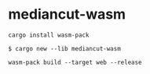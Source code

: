 # mediancut-wasm

```shell
cargo install wasm-pack
```


```shell
$ cargo new --lib mediancut-wasm
```

```shell
wasm-pack build --target web --release
```
